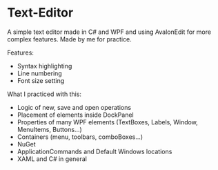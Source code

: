 # Text-Editor
A simple text editor made in C# and WPF and using AvalonEdit for more complex features. Made by me for practice.

Features:
* Syntax highlighting
* Line numbering
* Font size setting

What I practiced with this:
* Logic of new, save and open operations
* Placement of elements inside DockPanel
* Properties of many WPF elements (TextBoxes, Labels, Window, MenuItems, Buttons...)
* Containers (menu, toolbars, comboBoxes...)
* NuGet
* ApplicationCommands and Default Windows locations
* XAML and C# in general
